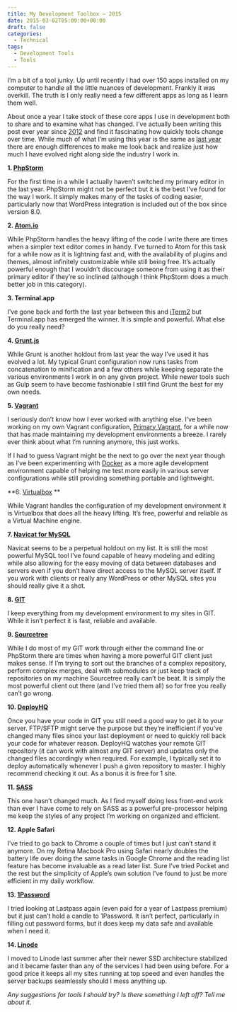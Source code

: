 ```yaml
---
title: My Development Toolbox – 2015
date: 2015-03-02T05:00:00+00:00
draft: false
categories:
  - Technical
tags:
  - Development Tools
  - Tools
---
```


I’m a bit of a tool junky. Up until recently I had over 150 apps installed on my computer to handle all the little nuances of development. Frankly it was overkill. The truth is I only really need a few different apps as long as I learn them well.

About once a year I take stock of these core apps I use in development both to share and to examine what has changed. I’ve actually been writing this post ever year since [2012][1] and find it fascinating how quickly tools change over time. While much of what I’m using this year is the same as [last year][2] there are enough differences to make me look back and realize just how much I have evolved right along side the industry I work in.

**1. [PhpStorm](http://www.jetbrains.com/phpstorm/)**

For the first time in a while I actually haven’t switched my primary editor in the last year. PhpStorm might not be perfect but it is the best I’ve found for the way I work. It simply makes many of the tasks of coding easier, particularly now that WordPress integration is included out of the box since version 8.0.

**2. [Atom.io](https://atom.io)**

While PhpStorm handles the heavy lifting of the code I write there are times when a simpler text editor comes in handy. I’ve turned to Atom for this task for a while now as it is lightning fast and, with the availability of plugins and themes, almost infinitely customizable while still being free. It’s actually powerful enough that I wouldn’t discourage someone from using it as their primary editor if they’re so inclined (although I think PhpStorm does a much better job in this category).

**3. Terminal.app**

I’ve gone back and forth the last year between this and [iTerm2](http://iterm2.com) but Terminal.app has emerged the winner. It is simple and powerful. What else do you really need?

**4. [Grunt.js](http://gruntjs.com)**

While Grunt is another holdout from last year the way I’ve used it has evolved a lot. My typical Grunt configuration now runs tasks from concatenation to minification and a few others while keeping separate the various environments I work in on any given project. While newer tools such as Gulp seem to have become fashionable I still find Grunt the best for my own needs.

**5. [Vagrant](http://www.vagrantup.com)**

I seriously don’t know how I ever worked with anything else. I’ve been working on my own Vagrant configuration, [Primary Vagrant](https://github.com/ChrisWiegman/primary-vagrant), for a while now that has made maintaining my development environments a breeze. I rarely ever think about what I’m running anymore, this just works.

If I had to guess Vagrant might be the next to go over the next year though as I’ve been experimenting with [Docker](https://www.docker.com) as a more agile development environment capable of helping me test more easily in various server configurations while still providing something portable and lightweight.

**6. [Virtualbox](https://www.virtualbox.org)
**

While Vagrant handles the configuration of my development environment it is Virtualbox that does all the heavy lifting. It’s free, powerful and reliable as a Virtual Machine engine.

**7. [Navicat for MySQL](http://www.navicat.com/products/navicat-for-mysql)**

Navicat seems to be a perpetual holdout on my list. It is still the most powerful MySQL tool I’ve found capable of heavy modeling and editing while also allowing for the easy moving of data between databases and servers even if you don’t have direct access to the MySQL server itself. If you work with clients or really any WordPress or other MySQL sites you should really give it a shot.

**8. [GIT](http://www.git-scm.com)**

I keep everything from my development environment to my sites in GIT. While it isn’t perfect it is fast, reliable and available.

**9. [Sourcetree](http://www.sourcetreeapp.com)**

While I do most of my GIT work through either the command line or PhpStorm there are times when having a more powerful GIT client just makes sense. If I’m trying to sort out the branches of a complex repository, perform complex merges, deal with submodules or just keep track of repositories on my machine Sourcetree really can’t be beat. It is simply the most powerful client out there (and I’ve tried them all) so for free you really can’t go wrong.

**10. [DeployHQ](https://www.deployhq.com)**

Once you have your code in GIT you still need a good way to get it to your server. FTP/SFTP might serve the purpose but they’re inefficient if you’ve changed many files since your last deployment or need to quickly roll back your code for whatever reason. DeployHQ watches your remote GIT repository (it can work with almost any GIT server) and updates only the changed files accordingly when required. For example, I typically set it to deploy automatically whenever I push a given repository to master. I highly recommend checking it out. As a bonus it is free for 1 site.

**11. [SASS](http://sass-lang.com)**

This one hasn’t changed much. As I find myself doing less front-end work than ever I have come to rely on SASS as a powerful pre-processor helping me keep the styles of any project I’m working on organized and efficient.

**12. Apple Safari**

I’ve tried to go back to Chrome a couple of times but I just can’t stand it anymore. On my Retina Macbook Pro using Safari nearly doubles the battery life over doing the same tasks in Google Chrome and the reading list feature has become invaluable as a read later list. Sure I’ve tried Pocket and the rest but the simplicity of Apple’s own solution I’ve found to just be more efficient in my daily workflow.

**13. [1Password](https://agilebits.com/onepassword)**

I tried looking at Lastpass again (even paid for a year of Lastpass premium) but it just can’t hold a candle to 1Password. It isn’t perfect, particularly in filling out password forms, but it does keep my data safe and available when I need it.

**14. [Linode](https://www.linode.com)**

I moved to Linode last summer after their newer SSD architecture stabilized and it became faster than any of the services I had been using before. For a good price it keeps all my sites running at top speed and even handles the server backups seamlessly should I mess anything up.

_Any suggestions for tools I should try? Is there something I left off? Tell me about it._

 [1]: /2012/02/my-web-development-toolbox-2012/
 [2]: /2014/01/my-development-toolbox-2014/